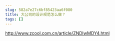 ```yaml
---
slug: 582a7e27c6bf85423aa6f080
title: 大公司的设计规范怎么做？
tags: []
---
```


http://www.zcool.com.cn/article/ZNDIwMDY4.html
